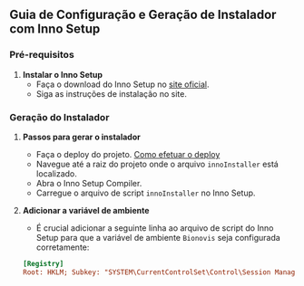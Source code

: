 ## Guia de Configuração e Geração de Instalador com Inno Setup

### Pré-requisitos
1. **Instalar o Inno Setup**
   - Faça o download do Inno Setup no [site oficial](https://jrsoftware.org/isinfo.php).
   - Siga as instruções de instalação no site.

### Geração do Instalador

1. **Passos para gerar o instalador**
   - Faça o deploy do projeto. [Como efetuar o deploy](https://github.com/lognsoft/bionovis_menu_TV/blob/Dev_2.0/documentation/README_DEPLOY.md)
   - Navegue até a raiz do projeto onde o arquivo `innoInstaller` está localizado.
   - Abra o Inno Setup Compiler.
   - Carregue o arquivo de script `innoInstaller` no Inno Setup.

3. **Adicionar a variável de ambiente**
   - É crucial adicionar a seguinte linha ao arquivo de script do Inno Setup para que a variável de ambiente `Bionovis` seja configurada corretamente:
   ```ini
   [Registry]
   Root: HKLM; Subkey: "SYSTEM\CurrentControlSet\Control\Session Manager\Environment"; ValueType: string; ValueName: "Bionovis"; ValueData: "{app}"; Flags: preservestringtype uninsdeletevalue
